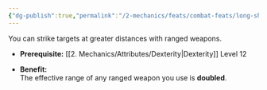 ```yaml
---
{"dg-publish":true,"permalink":"/2-mechanics/feats/combat-feats/long-shot/","noteIcon":""}
---
```


You can strike targets at greater distances with ranged weapons.

- **Prerequisite:** [[2. Mechanics/Attributes/Dexterity\|Dexterity]] Level 12
    
- **Benefit:**  
    The effective range of any ranged weapon you use is **doubled**.